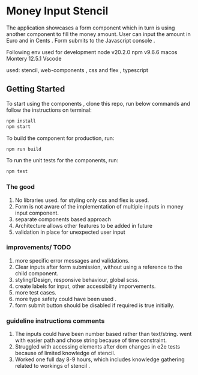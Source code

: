# Money Input Stencil

The application showcases a form component which in turn is using another component to fill the money amount. User can input the amount in Euro and in Cents . Form submits to the Javascript console .

Following env used for development
    node v20.2.0
    npm v9.6.6
    macos Montery 12.5.1
    Vscode
    
used: stencil, web-components , css and flex , typescript

## Getting Started

To start using the components , clone this repo,
run below commands and follow the instructions on terminal:

```bash
npm install
npm start
```

To build the component for production, run:

```bash
npm run build
```

To run the unit tests for the components, run:

```bash
npm test
```


### The good

1. No libraries used. for styling only css and flex is used.
2. Form is not aware of the implementation of multiple inputs in money input component.
3. separate components based approach
4. Architecture allows other features to be added in future
5. validation in place for unexpected user input


### improvements/ TODO
1. more specific error messages and validations.
2. Clear inputs after form submission, without using a reference to the child component.
3. styling/Design, responsive behaviour, global scss.
4. create labels for input, other accessibility imporvements.
5. more test cases.
6. more type safety could have been used .
7. form submit button should be disabled if required is true initially.


### guideline instructions comments
1. The inputs could have been number based rather than text/string. went with easier path and chose string because of time constraint.
2. Struggled with accessing elements after dom changes in e2e tests because of limited knowledge of stencil.
3. Worked one full day 8-9 hours, which includes knowledge gathering related to workings of stencil .